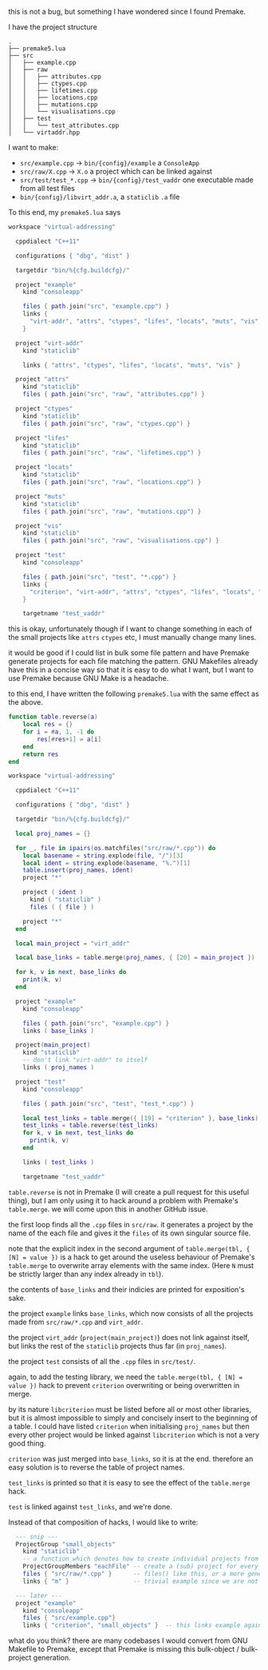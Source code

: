 this is not a bug, but something I have wondered since I found Premake.

I have the project structure

```
.
├── premake5.lua
├── src
│   ├── example.cpp
│   ├── raw
│   │   ├── attributes.cpp
│   │   ├── ctypes.cpp
│   │   ├── lifetimes.cpp
│   │   ├── locations.cpp
│   │   ├── mutations.cpp
│   │   └── visualisations.cpp
│   ├── test
│   │   └── test_attributes.cpp
│   └── virtaddr.hpp
```

I want to make:
* `src/example.cpp` -> `bin/{config}/example` a `ConsoleApp`
* `src/raw/X.cpp` -> `X.o` a project which can be linked against
* `src/test/test_*.cpp` -> `bin/{config}/test_vaddr` one executable made from all test files
* `bin/{config}/libvirt_addr.a`, a `staticlib` `.a` file

To this end, my `premake5.lua` says

```lua
workspace "virtual-addressing"

  cppdialect "C++11"

  configurations { "dbg", "dist" }

  targetdir "bin/%{cfg.buildcfg}/"

  project "example"
    kind "consoleapp"

    files { path.join("src", "example.cpp") }
    links {
      "virt-addr", "attrs", "ctypes", "lifes", "locats", "muts", "vis",
    }

  project "virt-addr"
    kind "staticlib"

    links { "attrs", "ctypes", "lifes", "locats", "muts", "vis" }

  project "attrs"
    kind "staticlib"
    files { path.join("src", "raw", "attributes.cpp") }

  project "ctypes"
    kind "staticlib"
    files { path.join("src", "raw", "ctypes.cpp") }

  project "lifes"
    kind "staticlib"
    files { path.join("src", "raw", "lifetimes.cpp") }

  project "locats"
    kind "staticlib"
    files { path.join("src", "raw", "locations.cpp") }

  project "muts"
    kind "staticlib"
    files { path.join("src", "raw", "mutations.cpp") }

  project "vis"
    kind "staticlib"
    files { path.join("src", "raw", "visualisations.cpp") }

  project "test"
    kind "consoleapp"

    files { path.join("src", "test", "*.cpp") }
    links {
      "criterion", "virt-addr", "attrs", "ctypes", "lifes", "locats", "muts", "vis",
    }

    targetname "test_vaddr"
```

this is okay, unfortunately though if I want to change something in each of the small projects like `attrs` `ctypes` etc, I must manually change many lines.

it would be good if I could list in bulk some file pattern and have Premake generate projects for each file matching the pattern. GNU Makefiles already have this in a concise way so that it is easy to do what I want, but I want to use Premake because GNU Make is a headache.

to this end, I have written the following `premake5.lua` with the same effect as the above.

```lua
function table.reverse(a)
    local res = {}
    for i = #a, 1, -1 do
        res[#res+1] = a[i]
    end
    return res
end

workspace "virtual-addressing"

  cppdialect "C++11"

  configurations { "dbg", "dist" }

  targetdir "bin/%{cfg.buildcfg}/"

  local proj_names = {}

  for _, file in ipairs(os.matchfiles("src/raw/*.cpp")) do
    local basename = string.explode(file, "/")[3]
    local ident = string.explode(basename, "%.")[1]
    table.insert(proj_names, ident)
    project "*"

    project ( ident )
      kind ( "staticlib" )
      files ( { file } )

    project "*"
  end

  local main_project = "virt_addr"

  local base_links = table.merge(proj_names, { [20] = main_project })

  for k, v in next, base_links do
    print(k, v)
  end

  project "example"
    kind "consoleapp"

    files { path.join("src", "example.cpp") }
    links ( base_links )

  project(main_project)
    kind "staticlib"
    -- don't link "virt-addr" to itself
    links ( proj_names )

  project "test"
    kind "consoleapp"

    files { path.join("src", "test", "test_*.cpp") }

    local test_links = table.merge({ [19] = "criterion" }, base_links)
    test_links = table.reverse(test_links)
    for k, v in next, test_links do
      print(k, v)
    end

    links ( test_links )

    targetname "test_vaddr"
```

`table.reverse` is not in Premake (I will create a pull request for this useful thing), but I am only using it to hack around a problem with Premake's `table.merge`. we will come upon this in another GitHub issue.

the first loop finds all the `.cpp` files in `src/raw`. it generates a project by the name of the each file and gives it the `files` of its own singular source file.

note that the explicit index in the second argument of `table.merge(tbl, { [N] = value })` is a hack to get around the useless behaviour of Premake's `table.merge` to overwrite array elements with the same index. (Here `N` must be strictly larger than any index already in `tbl`).

the contents of `base_links` and their indicies are printed for exposition's sake.

the project `example` links `base_links`, which now consists of all the projects made from `src/raw/*.cpp` and `virt_addr`.

the project `virt_addr` (`project(main_project)`) does not link against itself, but links the rest of the `staticlib` projects thus far (in `proj_names`).

the project `test` consists of all the `.cpp` files in `src/test/`.

again, to add the testing library, we need the `table.merge(tbl, { [N] = value })` hack to prevent `criterion` overwriting or being overwritten in merge.

by its nature `libcriterion` must be listed before all or most other libraries, but it is almost impossible to simply and concisely insert to the beginning of a table. I could have listed `criterion` when initialising `proj_names` but then every other project would be linked against `libcriterion` which is not a very good thing.

`criterion` was just merged into `base_links`, so it is at the end. therefore an easy solution is to reverse the table of project names.

`test_links` is printed so that it is easy to see the effect of the `table.merge` hack.

`test` is linked against `test_links`, and we're done.

Instead of that composition of hacks, I would like to write:

```lua
  --- snip ---
  ProjectGroup "small_objects"
    kind "staticlib"
    -- a function which denotes how to create individual projects from the ProjectGroup
    ProjectGroupMembers "eachFile" -- create a (sub) project for every file given by files()
    files { "src/raw/*.cpp" }      -- files() like this, or a more generic solution
    links { "m" }                  -- trivial example since we are not done linking yet

  --- later ---
  project "example"
    kind "consoleapp"
    files { "src/example.cpp"}
    links { "criterion", "small_objects" }  -- this links example against every staticlib from small_objects
```

what do you think? there are many codebases I would convert from GNU Makefile to Premake, except that Premake is missing this bulk-object / bulk-project generation.

